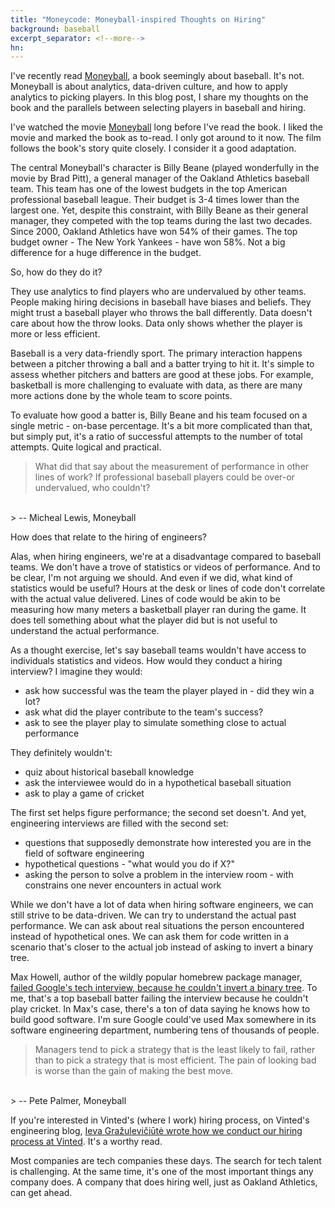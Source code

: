 ```yaml
---
title: "Moneycode: Moneyball-inspired Thoughts on Hiring"
background: baseball
excerpt_separator: <!--more-->
hn:
---
```


I've recently read [Moneyball](//goodreads.com/review/show/3596995010), a book seemingly about baseball. It's not. Moneyball is about analytics, data-driven culture, and how to apply analytics to picking players. In this blog post, I share my thoughts on the book and the parallels between selecting players in baseball and hiring.

<!--more-->

I've watched the movie [Moneyball](//letterboxd.com/film/moneyball/) long before I've read the book. I liked the movie and marked the book as to-read. I only got around to it now. The film follows the book's story quite closely. I consider it a good adaptation.

The central Moneyball's character is Billy Beane (played wonderfully in the movie by Brad Pitt), a general manager of the Oakland Athletics baseball team. This team has one of the lowest budgets in the top American professional baseball league. Their budget is 3-4 times lower than the largest one. Yet, despite this constraint, with Billy Beane as their general manager, they competed with the top teams during the last two decades. Since 2000, Oakland Athletics have won 54% of their games. The top budget owner - The New York Yankees - have won 58%. Not a big difference for a huge difference in the budget.

So, how do they do it?

They use analytics to find players who are undervalued by other teams. People making hiring decisions in baseball have biases and beliefs. They might trust a baseball player who throws the ball differently. Data doesn't care about how the throw looks. Data only shows whether the player is more or less efficient.

Baseball is a very data-friendly sport. The primary interaction happens between a pitcher throwing a ball and a batter trying to hit it. It's simple to assess whether pitchers and batters are good at these jobs. For example, basketball is more challenging to evaluate with data, as there are many more actions done by the whole team to score points.

To evaluate how good a batter is, Billy Beane and his team focused on a single metric - on-base percentage. It's a bit more complicated than that, but simply put, it's a ratio of successful attempts to the number of total attempts. Quite logical and practical.

> What did that say about the measurement of performance in other lines of work? If professional baseball players could be over-or undervalued, who couldn't?
<br>
> -- Micheal Lewis, Moneyball

How does that relate to the hiring of engineers?

Alas, when hiring engineers, we're at a disadvantage compared to baseball teams. We don't have a trove of statistics or videos of performance. And to be clear, I'm not arguing we should. And even if we did, what kind of statistics would be useful? Hours at the desk or lines of code don't correlate with the actual value delivered. Lines of code would be akin to be measuring how many meters a basketball player ran during the game. It does tell something about what the player did but is not useful to understand the actual performance.

As a thought exercise, let's say baseball teams wouldn't have access to individuals statistics and videos. How would they conduct a hiring interview? I imagine they would:
- ask how successful was the team the player played in - did they win a lot?
- ask what did the player contribute to the team's success?
- ask to see the player play to simulate something close to actual performance

They definitely wouldn't:
- quiz about historical baseball knowledge
- ask the interviewee would do in a hypothetical baseball situation
- ask to play a game of cricket

The first set helps figure performance; the second set doesn't. And yet, engineering interviews are filled with the second set:
- questions that supposedly demonstrate how interested you are in the field of software engineering
- hypothetical questions - "what would you do if X?"
- asking the person to solve a problem in the interview room - with constrains one never encounters in actual work

While we don't have a lot of data when hiring software engineers, we can still strive to be data-driven. We can try to understand the actual past performance. We can ask about real situations the person encountered instead of hypothetical ones. We can ask them for code written in a scenario that's closer to the actual job instead of asking to invert a binary tree.

Max Howell, author of the wildly popular homebrew package manager, [failed Google's tech interview, because he couldn't invert a binary tree](//twitter.com/mxcl/status/608682016205344768?lang=en). To me, that's a top baseball batter failing the interview because he couldn't play cricket. In Max's case, there's a ton of data saying he knows how to build good software. I'm sure Google could've used Max somewhere in its software engineering department, numbering tens of thousands of people.

> Managers tend to pick a strategy that is the least likely to fail, rather than to pick a strategy that is most efficient. The pain of looking bad is worse than the gain of making the best move.
<br>
> -- Pete Palmer, Moneyball

If you're interested in Vinted's (where I work) hiring process, on Vinted's engineering blog, [Ieva Gražulevičiūtė wrote how we conduct our hiring process at Vinted](//engineering.vinted.com/2020/09/21/backend_engineer_hiring_process/). It's a worthy read.

Most companies are tech companies these days. The search for tech talent is challenging. At the same time, it's one of the most important things any company does. A company that does hiring well, just as Oakland Athletics, can get ahead.
